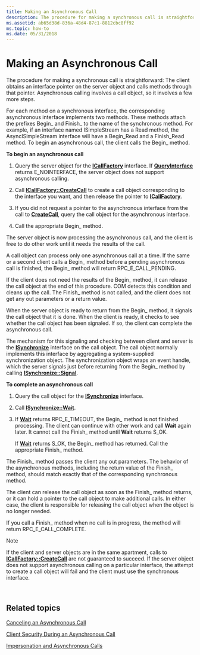 ```yaml
---
title: Making an Asynchronous Call
description: The procedure for making a synchronous call is straightforward The client obtains an interface pointer on the server object and calls methods through that pointer. Asynchronous calling involves a call object, so it involves a few more steps.
ms.assetid: ab65d38d-836a-48d4-87c1-8812cbc8ff92
ms.topic: how-to
ms.date: 05/31/2018
---
```


# Making an Asynchronous Call

The procedure for making a synchronous call is straightforward: The client obtains an interface pointer on the server object and calls methods through that pointer. Asynchronous calling involves a call object, so it involves a few more steps.

For each method on a synchronous interface, the corresponding asynchronous interface implements two methods. These methods attach the prefixes Begin\_ and Finish\_ to the name of the synchronous method. For example, if an interface named ISimpleStream has a Read method, the AsyncISimpleStream interface will have a Begin\_Read and a Finish\_Read method. To begin an asynchronous call, the client calls the Begin\_ method.

**To begin an asynchronous call**

1.  Query the server object for the [**ICallFactory**](/windows/win32/api/objidlbase/nn-objidlbase-icallfactory) interface. If [**QueryInterface**](/windows/desktop/api/Unknwn/nf-unknwn-iunknown-queryinterface(q)) returns E\_NOINTERFACE, the server object does not support asynchronous calling.

2.  Call [**ICallFactory::CreateCall**](/windows/win32/api/objidlbase/nf-objidlbase-icallfactory-createcall) to create a call object corresponding to the interface you want, and then release the pointer to [**ICallFactory**](/windows/win32/api/objidlbase/nn-objidlbase-icallfactory).

3.  If you did not request a pointer to the asynchronous interface from the call to [**CreateCall**](/windows/win32/api/objidlbase/nf-objidlbase-icallfactory-createcall), query the call object for the asynchronous interface.

4.  Call the appropriate Begin\_ method.

The server object is now processing the asynchronous call, and the client is free to do other work until it needs the results of the call.

A call object can process only one asynchronous call at a time. If the same or a second client calls a Begin\_ method before a pending asynchronous call is finished, the Begin\_ method will return RPC\_E\_CALL\_PENDING.

If the client does not need the results of the Begin\_ method, it can release the call object at the end of this procedure. COM detects this condition and cleans up the call. The Finish\_ method is not called, and the client does not get any out parameters or a return value.

When the server object is ready to return from the Begin\_ method, it signals the call object that it is done. When the client is ready, it checks to see whether the call object has been signaled. If so, the client can complete the asynchronous call.

The mechanism for this signaling and checking between client and server is the [**ISynchronize**](/windows/win32/api/objidlbase/nn-objidlbase-isynchronize) interface on the call object. The call object normally implements this interface by aggregating a system-supplied synchronization object. The synchronization object wraps an event handle, which the server signals just before returning from the Begin\_ method by calling [**ISynchronize::Signal**](/windows/win32/api/objidlbase/nf-objidlbase-isynchronize-signal).

**To complete an asynchronous call**

1.  Query the call object for the [**ISynchronize**](/windows/win32/api/objidlbase/nn-objidlbase-isynchronize) interface.

2.  Call [**ISynchronize::Wait**](/windows/win32/api/objidlbase/nf-objidlbase-isynchronize-wait).

3.  If [**Wait**](/windows/win32/api/objidlbase/nf-objidlbase-isynchronize-wait) returns RPC\_E\_TIMEOUT, the Begin\_ method is not finished processing. The client can continue with other work and call **Wait** again later. It cannot call the Finish\_ method until **Wait** returns S\_OK.

    If [**Wait**](/windows/win32/api/objidlbase/nf-objidlbase-isynchronize-wait) returns S\_OK, the Begin\_ method has returned. Call the appropriate Finish\_ method.

The Finish\_ method passes the client any out parameters. The behavior of the asynchronous methods, including the return value of the Finish\_ method, should match exactly that of the corresponding synchronous method.

The client can release the call object as soon as the Finish\_ method returns, or it can hold a pointer to the call object to make additional calls. In either case, the client is responsible for releasing the call object when the object is no longer needed.

If you call a Finish\_ method when no call is in progress, the method will return RPC\_E\_CALL\_COMPLETE.

> [!Note]  
> If the client and server objects are in the same apartment, calls to [**ICallFactory::CreateCall**](/windows/win32/api/objidlbase/nf-objidlbase-icallfactory-createcall) are not guaranteed to succeed. If the server object does not support asynchronous calling on a particular interface, the attempt to create a call object will fail and the client must use the synchronous interface.

 

## Related topics

<dl> <dt>

[Canceling an Asynchronous Call](canceling-an-asynchronous-call.md)
</dt> <dt>

[Client Security During an Asynchronous Call](client-security-during-an-asynchronous-call.md)
</dt> <dt>

[Impersonation and Asynchronous Calls](impersonation-and-asynchronous-calls.md)
</dt> </dl>

 

 
